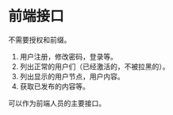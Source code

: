 # 前端接口

不需要授权和前缀。

1. 用户注册，修改密码，登录等。
2. 列出正常的用户们（已经激活的，不被拉黑的）。
3. 列出显示的用户节点，用户内容。
4. 获取已发布的内容等。

可以作为前端人员的主要接口。
